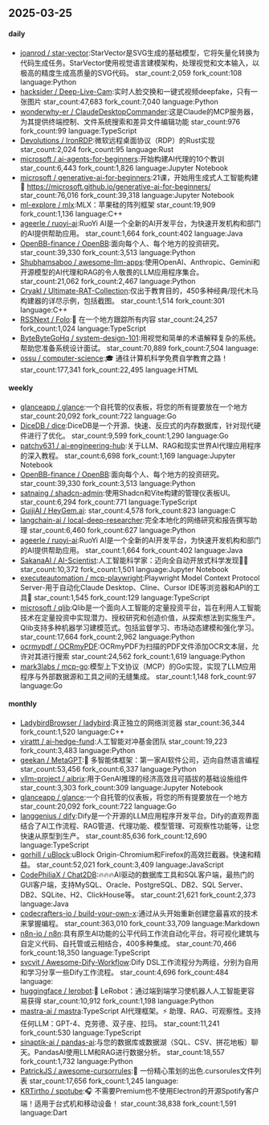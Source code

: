 ## 2025-03-25

#### daily
* [joanrod / star-vector](https://github.com/joanrod/star-vector):StarVector是SVG生成的基础模型，它将矢量化转换为代码生成任务。StarVector使用视觉语言建模架构，处理视觉和文本输入，以极高的精度生成高质量的SVG代码。 star_count:2,059 fork_count:108 language:Python
* [hacksider / Deep-Live-Cam](https://github.com/hacksider/Deep-Live-Cam):实时人脸交换和一键式视频deepfake，只有一张图片 star_count:47,683 fork_count:7,040 language:Python
* [wonderwhy-er / ClaudeDesktopCommander](https://github.com/wonderwhy-er/ClaudeDesktopCommander):这是Claude的MCP服务器，为其提供终端控制、文件系统搜索和差异文件编辑功能 star_count:976 fork_count:99 language:TypeScript
* [Devolutions / IronRDP](https://github.com/Devolutions/IronRDP):微软远程桌面协议（RDP）的Rust实现 star_count:2,024 fork_count:95 language:Rust
* [microsoft / ai-agents-for-beginners](https://github.com/microsoft/ai-agents-for-beginners):开始构建AI代理的10个教训 star_count:6,443 fork_count:1,826 language:Jupyter Notebook
* [microsoft / generative-ai-for-beginners](https://github.com/microsoft/generative-ai-for-beginners):21课，开始用生成式人工智能构建🔗 https://microsoft.github.io/generative-ai-for-beginners/ star_count:76,016 fork_count:39,318 language:Jupyter Notebook
* [ml-explore / mlx](https://github.com/ml-explore/mlx):MLX：苹果硅的阵列框架 star_count:19,909 fork_count:1,136 language:C++
* [ageerle / ruoyi-ai](https://github.com/ageerle/ruoyi-ai):RuoYi AI是一个全新的AI开发平台，为快速开发机构和部门的AI提供帮助应用。 star_count:1,664 fork_count:402 language:Java
* [OpenBB-finance / OpenBB](https://github.com/OpenBB-finance/OpenBB):面向每个人、每个地方的投资研究。 star_count:39,330 fork_count:3,513 language:Python
* [Shubhamsaboo / awesome-llm-apps](https://github.com/Shubhamsaboo/awesome-llm-apps):使用OpenAI、Anthropic、Gemini和开源模型的AI代理和RAG的令人敬畏的LLM应用程序集合。 star_count:21,062 fork_count:2,467 language:Python
* [Cryakl / Ultimate-RAT-Collection](https://github.com/Cryakl/Ultimate-RAT-Collection):仅出于教育目的，450多种经典/现代木马构建器的详尽示例，包括截图。 star_count:1,514 fork_count:301 language:C++
* [RSSNext / Folo](https://github.com/RSSNext/Folo):🧡 在一个地方跟踪所有内容 star_count:24,257 fork_count:1,024 language:TypeScript
* [ByteByteGoHq / system-design-101](https://github.com/ByteByteGoHq/system-design-101):用视觉和简单的术语解释复杂的系统。帮助您准备系统设计面试。 star_count:70,889 fork_count:7,504 language:
* [ossu / computer-science](https://github.com/ossu/computer-science):🎓 通往计算机科学免费自学教育之路！ star_count:177,341 fork_count:22,495 language:HTML

#### weekly
* [glanceapp / glance](https://github.com/glanceapp/glance):一个自托管的仪表板，将您的所有提要放在一个地方 star_count:20,092 fork_count:722 language:Go
* [DiceDB / dice](https://github.com/DiceDB/dice):DiceDB是一个开源、快速、反应式的内存数据库，针对现代硬件进行了优化。 star_count:9,599 fork_count:1,290 language:Go
* [patchy631 / ai-engineering-hub](https://github.com/patchy631/ai-engineering-hub):关于LLM、RAG和现实世界AI代理应用程序的深入教程。 star_count:6,698 fork_count:1,169 language:Jupyter Notebook
* [OpenBB-finance / OpenBB](https://github.com/OpenBB-finance/OpenBB):面向每个人、每个地方的投资研究。 star_count:39,330 fork_count:3,513 language:Python
* [satnaing / shadcn-admin](https://github.com/satnaing/shadcn-admin):使用Shadcn和Vite构建的管理仪表板UI。 star_count:6,294 fork_count:771 language:TypeScript
* [GuijiAI / HeyGem.ai](https://github.com/GuijiAI/HeyGem.ai): star_count:4,578 fork_count:823 language:C
* [langchain-ai / local-deep-researcher](https://github.com/langchain-ai/local-deep-researcher):完全本地化的网络研究和报告撰写助理 star_count:6,460 fork_count:627 language:Python
* [ageerle / ruoyi-ai](https://github.com/ageerle/ruoyi-ai):RuoYi AI是一个全新的AI开发平台，为快速开发机构和部门的AI提供帮助应用。 star_count:1,664 fork_count:402 language:Java
* [SakanaAI / AI-Scientist](https://github.com/SakanaAI/AI-Scientist):人工智能科学家：迈向全自动开放式科学发现🧑‍🔬 star_count:10,372 fork_count:1,501 language:Jupyter Notebook
* [executeautomation / mcp-playwright](https://github.com/executeautomation/mcp-playwright):Playwright Model Context Protocol Server-用于自动化Claude Desktop、Cline、Cursor IDE等浏览器和API的工具🔌 star_count:1,545 fork_count:129 language:TypeScript
* [microsoft / qlib](https://github.com/microsoft/qlib):Qlib是一个面向人工智能的定量投资平台，旨在利用人工智能技术在定量投资中实现潜力、授权研究和创造价值，从探索想法到实施生产。Qlib支持多种机器学习建模范式。包括监督学习、市场动态建模和强化学习。 star_count:17,664 fork_count:2,962 language:Python
* [ocrmypdf / OCRmyPDF](https://github.com/ocrmypdf/OCRmyPDF):OCRmyPDF为扫描的PDF文件添加OCR文本层，允许对其进行搜索 star_count:24,562 fork_count:1,619 language:Python
* [mark3labs / mcp-go](https://github.com/mark3labs/mcp-go):模型上下文协议（MCP）的Go实现，实现了LLM应用程序与外部数据源和工具之间的无缝集成。 star_count:1,148 fork_count:97 language:Go

#### monthly
* [LadybirdBrowser / ladybird](https://github.com/LadybirdBrowser/ladybird):真正独立的网络浏览器 star_count:36,344 fork_count:1,520 language:C++
* [virattt / ai-hedge-fund](https://github.com/virattt/ai-hedge-fund):人工智能对冲基金团队 star_count:19,223 fork_count:3,483 language:Python
* [geekan / MetaGPT](https://github.com/geekan/MetaGPT):🌟 多智能体框架：第一家AI软件公司，迈向自然语言编程 star_count:53,456 fork_count:6,337 language:Python
* [vllm-project / aibrix](https://github.com/vllm-project/aibrix):用于GenAI推理的经济高效且可插拔的基础设施组件 star_count:3,303 fork_count:309 language:Jupyter Notebook
* [glanceapp / glance](https://github.com/glanceapp/glance):一个自托管的仪表板，将您的所有提要放在一个地方 star_count:20,092 fork_count:722 language:Go
* [langgenius / dify](https://github.com/langgenius/dify):Dify是一个开源的LLM应用程序开发平台。Dify的直观界面结合了AI工作流程、RAG管道、代理功能、模型管理、可观察性功能等，让您快速从原型到生产。 star_count:85,636 fork_count:12,690 language:TypeScript
* [gorhill / uBlock](https://github.com/gorhill/uBlock):uBlock Origin-Chromium和Firefox的高效拦截器。快速和精益。 star_count:52,021 fork_count:3,409 language:JavaScript
* [CodePhiliaX / Chat2DB](https://github.com/CodePhiliaX/Chat2DB):🔥🔥🔥AI驱动的数据库工具和SQL客户端，最热门的GUI客户端，支持MySQL、Oracle、PostgreSQL、DB2、SQL Server、DB2、SQLite、H2、ClickHouse等。 star_count:21,621 fork_count:2,373 language:Java
* [codecrafters-io / build-your-own-x](https://github.com/codecrafters-io/build-your-own-x):通过从头开始重新创建您最喜欢的技术来掌握编程。 star_count:363,010 fork_count:33,709 language:Markdown
* [n8n-io / n8n](https://github.com/n8n-io/n8n):具有原生AI功能的公平代码工作流自动化平台。将可视化建筑与自定义代码、自托管或云相结合，400多种集成。 star_count:70,466 fork_count:18,350 language:TypeScript
* [svcvit / Awesome-Dify-Workflow](https://github.com/svcvit/Awesome-Dify-Workflow):Dify DSL工作流程分为两组，分别为自用和学习分享一些Dify工作流程。 star_count:4,696 fork_count:484 language:
* [huggingface / lerobot](https://github.com/huggingface/lerobot):🤗 LeRobot：通过端到端学习使机器人人工智能更容易获得 star_count:10,912 fork_count:1,198 language:Python
* [mastra-ai / mastra](https://github.com/mastra-ai/mastra):TypeScript AI代理框架。⚡ 助理、RAG、可观察性。支持任何LLM：GPT-4、克劳德、双子座、拉玛。 star_count:11,241 fork_count:530 language:TypeScript
* [sinaptik-ai / pandas-ai](https://github.com/sinaptik-ai/pandas-ai):与您的数据库或数据湖（SQL、CSV、拼花地板）聊天。PandasAI使用LLM和RAG进行数据分析。 star_count:18,557 fork_count:1,732 language:Python
* [PatrickJS / awesome-cursorrules](https://github.com/PatrickJS/awesome-cursorrules):📄 一份精心策划的出色.cursorules文件列表 star_count:17,656 fork_count:1,245 language:
* [KRTirtho / spotube](https://github.com/KRTirtho/spotube):🎧 不需要Premium也不使用Electron的开源Spotify客户端！适用于台式机和移动设备！ star_count:38,838 fork_count:1,591 language:Dart

